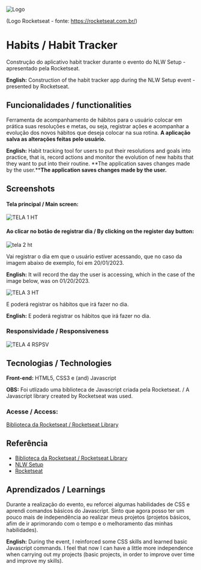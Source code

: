 
![Logo](https://lh3.googleusercontent.com/p/AF1QipOW4mtk5gtvvI26hiTS8U87qv8r3pGwtkpBxn9V=s680-w680-h510)

(Logo Rocketseat - fonte: https://rocketseat.com.br/)

# Habits / Habit Tracker

Construção do aplicativo habit tracker durante o evento do NLW Setup - apresentado pela Rocketseat.

**English:** Construction of the habit tracker app during the NLW Setup event - presented by Rocketseat.


## Funcionalidades / functionalities

Ferramenta de acompanhamento de hábitos para o usuário colocar em prática suas resoluções e metas, ou seja, registrar ações e acompanhar a evolução dos novos hábitos que deseja colocar na sua rotina. **A aplicação salva as alterações feitas pelo usuário.**

**English:** Habit tracking tool for users to put their resolutions and goals into practice, that is, record actions and monitor the evolution of new habits that they want to put into their routine. **The application saves changes made by the user.****The application saves changes made by the user.**


## Screenshots

#### Tela principal / Main screen:
![TELA 1 HT](https://user-images.githubusercontent.com/109006053/213776820-57bb37b6-24ba-49c1-8ea6-2306cb16afcc.jpeg)

#### Ao clicar no botão de registrar dia / By clicking on the register day button:

![tela 2 ht](https://user-images.githubusercontent.com/109006053/213776825-76c2fd49-5497-426f-b6dd-998c62d24b2c.jpeg)

Vai registrar o dia em que o usuário estiver acessando, que no caso da imagem abaixo de exemplo, foi em 20/01/2023. 

**English:** It will record the day the user is accessing, which in the case of the image below, was on 01/20/2023.

![TELA 3 HT](https://user-images.githubusercontent.com/109006053/213776828-e7ef4ce4-266d-4998-9fce-5e9c7195951f.jpeg)

E poderá registrar os hábitos que irá fazer no dia.

**English:** E poderá registrar os hábitos que irá fazer no dia.

### Responsividade / Responsiveness

![TELA 4 RSPSV](https://user-images.githubusercontent.com/109006053/213776830-59216984-6d47-48c5-bc9d-66658c402ef5.jpeg)
## Tecnologias / Technologies

**Front-end:** HTML5, CSS3 e (and) Javascript

**OBS:** Foi utlizado uma biblioteca de Javascript criada pela Rocketseat. / A Javascript library created by Rocketseat was used.



### Acesse / Access:

[Biblioteca da Rocketseat / Rocketseat Library]('https://cdn.jsdelivr.net/gh/maykbrito/libs/NLWSetup/source/NLWSetup.js')
## Referência

 - [Biblioteca da Rocketseat / Rocketseat Library](https://cdn.jsdelivr.net/gh/maykbrito/libs/NLWSetup/source/NLWSetup.js)
 - [NLW Setup](https://app.rocketseat.com.br/event/nlw-setup/explorer/abertura)
 - [Rocketseat](https://rocketseat.com.br/)


## Aprendizados / Learnings

Durante a realização do evento, eu reforcei algumas habilidades de CSS e aprendi comandos básicos do Javascript.
Sinto que agora posso ter um pouco mais de independência ao realizar meus projetos (projetos básicos, afim de ir aprimorando com o tempo e o melhoramento das minhas habilidades).

**English:** During the event, I reinforced some CSS skills and learned basic Javascript commands.
I feel that now I can have a little more independence when carrying out my projects (basic projects, in order to improve over time and improve my skills).



